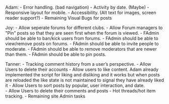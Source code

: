 Adam:
    - Error handling. (bad navigation)
    - Activity by date. (Maybe)
    - Responsive layout for mobile.
    - Accessibility. (Alt text for images, screen reader support?)
    - Remaining Visual Bugs for posts

Joy:
    - Allow seperate forums for different clubs.
    - Allow Forum managers to "Pin" posts so that they are seen first when the forum is viewed.
    - FAdmin should be able to ban/kick users from forums.
    - FAdmin should be able to view/remove posts on forums.
    - FAdmin should be able to invite people to moderate. 
    - FAdmin should be able to remove moderators that are newer than them.
    - FAdmin should be able to pin posts.



Tanner:
    - Tracking comment history from a user’s perspective.
    - Allow Users to delete their accounts
    - Allow users to like content. Adam already implemented the script for liking and disliking and it works but when posts are reloaded the like state is not maintained to signal they have already liked it 
    - Allow Users to sort posts by popular, user interaction, and date.   
    - Allow Users to delete their comments and posts
    - Hot threads/hot item tracking.
    - Remaining site Admin tasks 

